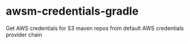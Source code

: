 # awsm-credentials-gradle
Get AWS credentials for S3 maven repos from default AWS credentials provider chain
